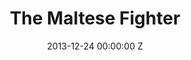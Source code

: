 ---
title: The Maltese Fighter
date: 2013-12-24 00:00:00 Z
categories:
- narrative
position: 19
is-front: false
image: "/uploads/the-maltese-fighter.jpg"
vimeo: 236598377
director: Arev Manoukian
production-company: Malta Film + Spy Films
camera: Arri Alexa
award: Best Cinematography Award MACC 2015
layout: project
---